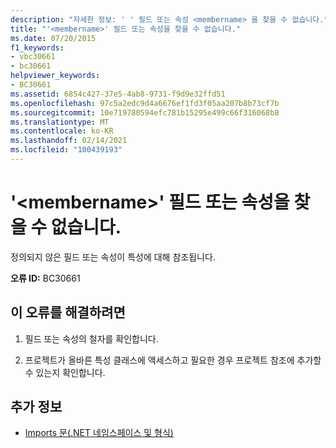 ```yaml
---
description: "자세한 정보: ' ' 필드 또는 속성 <membername> 을 찾을 수 없습니다."
title: "'<membername>' 필드 또는 속성을 찾을 수 없습니다."
ms.date: 07/20/2015
f1_keywords:
- vbc30661
- bc30661
helpviewer_keywords:
- BC30661
ms.assetid: 6854c427-37e5-4ab8-9731-f9d9e32ffd51
ms.openlocfilehash: 97c5a2edc9d4a6676ef1fd3f05aa207b8b73cf7b
ms.sourcegitcommit: 10e719780594efc781b15295e499c66f316068b8
ms.translationtype: MT
ms.contentlocale: ko-KR
ms.lasthandoff: 02/14/2021
ms.locfileid: "100439193"
---
```

# <a name="field-or-property-membername-is-not-found"></a>'\<membername>' 필드 또는 속성을 찾을 수 없습니다.

정의되지 않은 필드 또는 속성이 특성에 대해 참조됩니다.  
  
 **오류 ID:** BC30661  
  
## <a name="to-correct-this-error"></a>이 오류를 해결하려면  
  
1. 필드 또는 속성의 철자를 확인합니다.  
  
2. 프로젝트가 올바른 특성 클래스에 액세스하고 필요한 경우 프로젝트 참조에 추가할 수 있는지 확인합니다.  
  
## <a name="see-also"></a>추가 정보

- [Imports 문(.NET 네임스페이스 및 형식)](../language-reference/statements/imports-statement-net-namespace-and-type.md)
